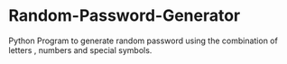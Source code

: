 # Random-Password-Generator

Python Program to generate random password using the combination of letters , numbers and special symbols.
